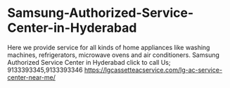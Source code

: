 # Samsung-Authorized-Service-Center-in-Hyderabad
Here we provide service for all kinds of home appliances like washing machines, refrigerators, microwave ovens and air conditioners. Samsung Authorized Service Center in Hyderabad click to call Us; 9133393345,9133393346 https://lgcassetteacservice.com/lg-ac-service-center-near-me/
